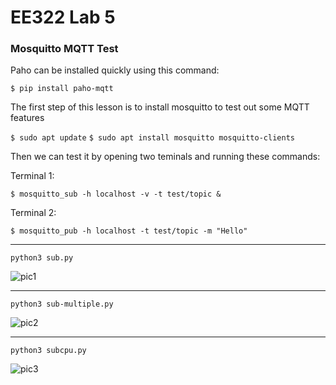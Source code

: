 # EE322 Lab 5

### Mosquitto MQTT Test


Paho can be installed quickly using this command:

` $ pip install paho-mqtt `

The first step of this lesson is to install mosquitto to test out some MQTT features

` $ sudo apt update `
` $ sudo apt install mosquitto mosquitto-clients `

Then we can test it by opening two teminals and running these commands:

Terminal 1:

` $ mosquitto_sub -h localhost -v -t test/topic & `


Terminal 2:

`$ mosquitto_pub -h localhost -t test/topic -m "Hello" `

---

`python3 sub.py`

![pic1](https://github.com/Githubpucci/EE-322/assets/116912039/b7c94d23-1dcc-41ae-9b6e-18b14da62220)

---

`python3 sub-multiple.py`

![pic2](https://github.com/Githubpucci/EE-322/assets/116912039/00af82c0-bffc-48f6-9835-d787d4553874)

---

`python3 subcpu.py`


![pic3](https://github.com/Githubpucci/EE-322/assets/116912039/6c86e1fc-2d9e-4151-b187-5608505dbe20)
